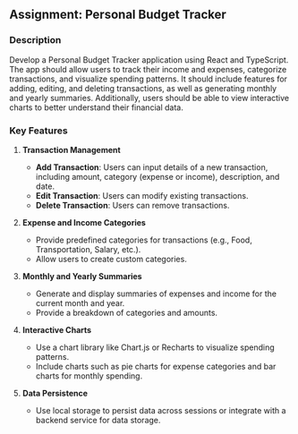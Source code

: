 ## Assignment: Personal Budget Tracker

### Description

Develop a Personal Budget Tracker application using React and TypeScript. The app should allow users to track their income and expenses, categorize transactions, and visualize spending patterns. It should include features for adding, editing, and deleting transactions, as well as generating monthly and yearly summaries. Additionally, users should be able to view interactive charts to better understand their financial data.

### Key Features

1. **Transaction Management**

   - **Add Transaction**: Users can input details of a new transaction, including amount, category (expense or income), description, and date.
   - **Edit Transaction**: Users can modify existing transactions.
   - **Delete Transaction**: Users can remove transactions.

2. **Expense and Income Categories**

   - Provide predefined categories for transactions (e.g., Food, Transportation, Salary, etc.).
   - Allow users to create custom categories.

3. **Monthly and Yearly Summaries**

   - Generate and display summaries of expenses and income for the current month and year.
   - Provide a breakdown of categories and amounts.

4. **Interactive Charts**

   - Use a chart library like Chart.js or Recharts to visualize spending patterns.
   - Include charts such as pie charts for expense categories and bar charts for monthly spending.

5. **Data Persistence**
   - Use local storage to persist data across sessions or integrate with a backend service for data storage.

